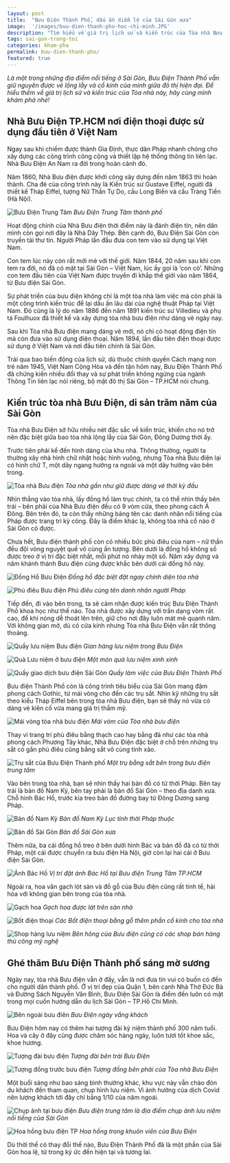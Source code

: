 ```yaml
---
layout: post
title:  "Bưu Điện Thành Phố, dấu ấn diễm lệ của Sài Gòn xưa"
image:  '/images/buu-dien-thanh-pho-hoc-chi-minh.JPG'
description: "Tìm hiểu về giá trị lịch sử và kiến trúc của Tòa nhà Bưu Điện Trung Tâm Thành Phố. Khám phá không gian bên trong và ngoài của Bưu Điện"
tags: sai-gon-trong-toi
categories: kham-pha
permalink: buu-dien-thanh-pho/
featured: true
---
```


_Là một trong những địa điểm nổi tiếng ở Sài Gòn, Bưu Điện Thành Phố vẫn giữ nguyên được vẻ lộng lẫy và cổ kính của mình giữa đô thị hiện đại. Để hiểu thêm về giá trị lịch sử và kiến trúc của Tòa nhà này, hãy cùng mình khám phá nhé!_

## Nhà Bưu Điện TP.HCM nơi điện thoại được sử dụng đầu tiên ở Việt Nam

Ngay sau khi chiếm được thành Gia Định, thực dân Pháp nhanh chóng cho xây dựng các công trình công cộng và thiết lập hệ thống thông tin liên lạc. Nhà Bưu Điện An Nam ra đời trong hoàn cảnh đó.

Năm 1860, Nhà Bưu điện được khởi công xây dựng đến năm 1863 thì hoàn thành. Cha đẻ của công trình này là Kiến trúc sư Gustave Eiffel, người đã thiết kế Tháp Eiffel, tượng Nữ Thần Tự Do, cầu Long Biền và cầu Tràng Tiền (Hà Nội).

![Bưu Điện Trung Tâm](/images/Buu-dien-Sai-Gon.JPG)
_Bưu Điện Trung Tâm thành phố_ 

Hoạt động chính của Nhà Bưu điện thời điểm này là đánh điện tín, nên dân mình còn gọi nơi đây là Nhà Dây Thép. Bên cạnh đó, Bưu Điện Sài Gòn còn truyền tải thư tín. Người Pháp lần đầu đưa con tem vào sử dụng tại Việt Nam.

Con tem lúc này còn rất mới mẻ với thế giới. Năm 1844, 20 năm sau khi con tem ra đời, nó đã có mặt tại Sài Gòn – Việt Nam, lúc ấy gọi là ‘con cò’. Những con tem đầu tiên của Việt Nam được truyền đi khắp thế giới vào năm 1864, từ Bưu điện Sài Gòn.

Sự phát triển của bưu điện không chỉ là một tòa nhà làm việc mà còn phải là một công trình kiến trúc để lại dấu ấn lâu dài của nghệ thuật Pháp tại Việt Nam. Đó cũng là lý do năm 1886 đến năm 1891 kiến trúc sư Villedieu và phụ tá Foulhuox đã thiết kế và xây dựng tòa nhà bưu điện như dáng vẻ ngày nay.

Sau khi Tòa nhà Bưu điện mang dáng vẻ mới, nó chỉ có hoạt động điện tín mà còn đưa vào sử dụng điện thoại. Năm 1894, lần đầu tiên điện thoại được sử dụng ở Việt Nam và nơi đầu tiên chính là Sài Gòn.

Trải qua bao biến động của lịch sử, dù thuộc chính quyền Cách mạng non trẻ năm 1945, Việt Nam Cộng Hòa và đến tận hôm nay, Bưu Điện Thành Phố đã chứng kiến nhiều đổi thay và sự phát triển không ngừng của ngành Thông Tin liên lạc nói riêng, bộ mặt đô thị Sài Gòn – TP.HCM nói chung. 

## Kiến trúc tòa nhà Bưu Điện, di sản trăm năm của Sài Gòn

Tòa nhà Bưu Điện sở hữu nhiều nét đặc sắc về kiến trúc, khiến cho nó trở nên đặc biệt giữa bao tòa nhà lộng lẫy của Sài Gòn, Đông Dương thời ấy. 

Trước tiên phải kể đến hình dáng của khu nhà. Thông thường, người ta thường xây nhà hình chữ nhật hoặc hình vuông, nhưng Tòa nhà Bưu điện lại có hình chữ T, một dãy ngang hướng ra ngoài và một dãy hường vào bên trong.

![Tòa nhà Bưu điện](/images/tham-quan-Buu-dien-Thanh-Pho.JPG)
_Tòa nhà gần như giữ được dáng vẻ thời kỳ đầu_

Nhìn thẳng vào tòa nhà, lấy đồng hồ làm trục chính, ta có thể nhìn thấy bên trái – bên phải của Nhà Bưu điện đều có 9 vòm cửa, theo phong cách Á Đông. Bên trên đó, ta còn thấy những bảng tên các danh nhân nổi tiếng của Pháp được trang trí kỳ công. Đây là điểm khác lạ, không tòa nhà cổ nào ở Sài Gòn có được.

Chưa hết, Bưu điện thành phố còn có nhiều bức phù điêu của nam – nữ thần đều đội vòng nguyệt quế vô cùng ấn tượng. Bên dưới là đồng hồ không số được treo ở vị trí đặc biệt nhất, mỗi phút nó nhảy một số. Năm xây dựng và năm khánh thành Bưu điện cũng được khắc bên dưới cái đồng hồ này. 

![Đồng Hồ Bưu Điện](/images/dong-ho-buu-dien-thanh-pho.JPG)
_Đồng hồ đặc biệt đặt ngay chính diện tòa nhà_

![Phù điêu Bưu điện](/images/ten-danh-nhan-Phap-Buu-Dien-Thanh-pho.JPG)
_Phù điêu cùng tên danh nhân người Pháp_

Tiếp đến, đi vào bên trong, ta sẽ cảm nhận được kiến trúc Bưu Điện Thành Phố khoa học như thế nào. Tòa nhà được xây dựng với trần dạng vòm rất cao, để khí nóng dễ thoát lên trên, giữ cho nơi đây luôn mát mẻ quanh năm. Với không gian mở, dù có cửa kính nhưng Tòa nhà Bưu Điện vẫn rất thông thoáng.

![Quầy lưu niệm Bưu điện](/images/gian-hang-luu-niem-Buu-dien-thanh-pho.JPG)
_Gian hàng lưu niệm trong Bưu Điện_

![Quà Lưu niệm ở bưu điện](/images/do-luu-niem-Buu-dien-thanh-pho.JPG)
_Một món quà lưu niệm xinh xinh_

![Quầy giao dịch bưu điện Sài Gòn](/images/gio-lam-viec-Buu-Dien-thanh-pho.JPG)
_Quầy làm việc của Bưu Điện Thành Phố_

Bưu điện Thành Phố còn là công trình tiêu biểu của Sài Gòn mang đậm phong cách Gothic, từ mái vòng cho đến các trụ sắt. Nhìn kỹ những trụ sắt theo kiểu Tháp Eiffel bên trong tòa nhà Bưu điện, bạn sẽ thấy nó vừa có dáng vẻ kiên cố vừa mang giá trị thẩm mỹ.

![Mái vòng tòa nhà bưu điện](/images/mai-vom-buu-dien-thanh-pho.JPG)
_Mái vòm của Tòa nhà bưu điện_

Thay vì trang trí phù điêu bằng thạch cao hay bằng đá như các tòa nhà phong cách Phương Tây khác, Nhà Bưu Điện đặc biệt ở chỗ trên những trụ sắt có gắn phù điêu cũng bằng sắt vô cùng tinh xảo.

![Trụ sắt của Bưu Điện Thành phố](/images/tru-sat-buu-dien-thanh-pho.JPG)
_Một trụ bằng sắt bên trong bưu điện trung tâm_

Vào bên trong tòa nhà, bạn sẽ nhìn thấy hai bản đồ có từ thời Pháp. Bên tay trái là bản đồ Nam Kỳ, bên tay phải là bản đồ Sài Gòn – theo địa danh xưa. Chỗ hình Bác Hồ, trước kia treo bản đồ đường bay từ Đông Dương sang Pháp. 

![Bản đồ Nam Kỳ](/images/ban-do-Nam-Ky-Buu-Dien-Thanh-Pho.JPG)
_Bản đồ Nam Kỳ Lục tỉnh thời Pháp thuộc_

![Bản đồ Sài Gòn](/images/ban-do-Sai-Gon-xua-Buu-Dien-Thanh-pho.JPG)
_Bản đồ Sài Gòn xưa_

Thêm nữa, ba cái đồng hồ treo ở bên dưới hình Bác và bản đồ đã có từ thời Pháp, một cái được chuyển ra bưu điện Hà Nội, giờ còn lại hai cái ở Bưu điện Sài Gòn. 

![Ảnh Bác Hồ](/images/anh-bac-ho-buu-dien-thanh-pho.JPG)
_Vị trí đặt ảnh Bác Hồ tại Bưu điện Trung Tâm TP.HCM_

Ngoài ra, hoa văn gạch lót sàn và đồ gỗ của Bưu điện cũng rất tinh tế, hài hòa với không gian bên trong của tòa nhà.

![Gạch hoa](/images/gach-hoa-Buu-dien-thanh-pho.JPG)
_Gạch hoa được lát trên sàn nhà_

![Bốt điện thoại](/images/khung-go-buu-dien-Thanh-pho.JPG)
_Các Bốt điện thoại bằng gỗ thêm phần cổ kính cho tòa nhà_

![Shop hàng lưu niệm](/images/quay-luu-niem-buu-dien-thanh-pho.JPG)
_Bên hông của Bưu điện cũng có các shop bán hàng thủ công mỹ nghệ_

## Ghé thăm Bưu Điện Thành phố sáng mờ sương

Ngày nay, tòa nhà Bưu điện vẫn ở đấy, vẫn là nơi đưa tin vui có buồn có đến cho người dân thành phố. Ở vị trí đẹp của Quận 1, bên cạnh Nhà Thờ Đức Bà và Đường Sách Nguyễn Văn Bình, Bưu Điện Sài Gòn là điểm đến luôn có mặt trong mọi cuốn hướng dẫn du lịch Sài Gòn – TP.Hồ Chí Minh.

![Bên ngoài bưu điên](/images/buu-dien-thanh-pho-vang-khach.JPG)
_Bưu Điện ngày vắng khách_

Bưu Điện hôm nay có thêm hai tượng đài kỷ niệm thành phố 300 năm tuổi. Hoa và cây ở đây cũng được chăm sóc hàng ngày, luôn tươi tốt khoe sắc, khoe hương.

![Tượng đài bưu điện](/images/tuong-buu-dien-sai-gon.JPG)
_Tượng đài bên trái Bưu Điện_

![Tượng đồng trước bưu điện](/images/tuong-dai-Buu-Dien-Thanh-Pho.JPG)
_Tượng đồng bên phải của Tòa nhà Bưu Điện_

Một buổi sáng như bao sáng bình thường khác, khu vực này vẫn chào đón du khách đến tham quan, chụp hình lưu niệm. Vì ảnh hưởng của dịch Covid nên lượng khách tới đây chỉ bằng 1/10 của năm ngoái.

![Chụp ảnh tại bưu điện](/images/chup-anh-luu-niem-Buu-Dien-Thanh-Pho.JPG)
_Bưu điện trung tâm là địa điểm chụp ảnh lưu niệm nổi tiếng của Sài Gòn_

![Hoa hồng bưu điện TP](/images/hoa-hong-Buu-Dien-Thanh-Pho.JPG)
_Hoa hồng trong khuôn viên của Bưu Điện_

Dù thời thế có thay đổi thế nào, Bưu Điện Thành Phố đã là một phần của Sài Gòn hoa lệ, từ trong ký ức đến hiện tại và tương lai.

